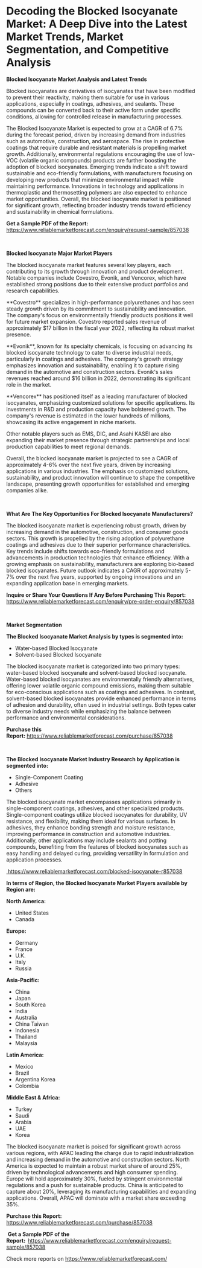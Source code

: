 <p><h1>Decoding the Blocked Isocyanate Market: A Deep Dive into the Latest Market Trends, Market Segmentation, and Competitive Analysis</h1></p><p><strong>Blocked Isocyanate Market Analysis and Latest Trends</strong></p>
<p><p>Blocked isocyanates are derivatives of isocyanates that have been modified to prevent their reactivity, making them suitable for use in various applications, especially in coatings, adhesives, and sealants. These compounds can be converted back to their active form under specific conditions, allowing for controlled release in manufacturing processes. </p><p>The Blocked Isocyanate Market is expected to grow at a CAGR of 6.7% during the forecast period, driven by increasing demand from industries such as automotive, construction, and aerospace. The rise in protective coatings that require durable and resistant materials is propelling market growth. Additionally, environmental regulations encouraging the use of low-VOC (volatile organic compounds) products are further boosting the adoption of blocked isocyanates. Emerging trends indicate a shift toward sustainable and eco-friendly formulations, with manufacturers focusing on developing new products that minimize environmental impact while maintaining performance. Innovations in technology and applications in thermoplastic and thermosetting polymers are also expected to enhance market opportunities. Overall, the blocked isocyanate market is positioned for significant growth, reflecting broader industry trends toward efficiency and sustainability in chemical formulations.</p></p>
<p><strong>Get a Sample PDF of the Report:&nbsp;</strong> <a href="https://www.reliablemarketforecast.com/enquiry/request-sample/857038?utm_campaign=2478&utm_medium=2&utm_source=Github&utm_content=ia&utm_term=31032025&utm_id=blocked-isocyanate">https://www.reliablemarketforecast.com/enquiry/request-sample/857038</a></p>
<p>&nbsp;</p>
<p><strong>Blocked Isocyanate Major Market Players</strong></p>
<p><p>The blocked isocyanate market features several key players, each contributing to its growth through innovation and product development. Notable companies include Covestro, Evonik, and Vencorex, which have established strong positions due to their extensive product portfolios and research capabilities.</p><p>**Covestro** specializes in high-performance polyurethanes and has seen steady growth driven by its commitment to sustainability and innovation. The company's focus on environmentally friendly products positions it well for future market expansion. Covestro reported sales revenue of approximately $17 billion in the fiscal year 2022, reflecting its robust market presence.</p><p>**Evonik**, known for its specialty chemicals, is focusing on advancing its blocked isocyanate technology to cater to diverse industrial needs, particularly in coatings and adhesives. The company's growth strategy emphasizes innovation and sustainability, enabling it to capture rising demand in the automotive and construction sectors. Evonik's sales revenues reached around $16 billion in 2022, demonstrating its significant role in the market.</p><p>**Vencorex** has positioned itself as a leading manufacturer of blocked isocyanates, emphasizing customized solutions for specific applications. Its investments in R&D and production capacity have bolstered growth. The company's revenue is estimated in the lower hundreds of millions, showcasing its active engagement in niche markets.</p><p>Other notable players such as EMS, DIC, and Asahi KASEI are also expanding their market presence through strategic partnerships and local production capabilities to meet regional demands.</p><p>Overall, the blocked isocyanate market is projected to see a CAGR of approximately 4-6% over the next five years, driven by increasing applications in various industries. The emphasis on customized solutions, sustainability, and product innovation will continue to shape the competitive landscape, presenting growth opportunities for established and emerging companies alike.</p></p>
<p>&nbsp;</p>
<p><strong>What Are The Key Opportunities For Blocked Isocyanate Manufacturers?</strong></p>
<p><p>The blocked isocyanate market is experiencing robust growth, driven by increasing demand in the automotive, construction, and consumer goods sectors. This growth is propelled by the rising adoption of polyurethane coatings and adhesives due to their superior performance characteristics. Key trends include shifts towards eco-friendly formulations and advancements in production technologies that enhance efficiency. With a growing emphasis on sustainability, manufacturers are exploring bio-based blocked isocyanates. Future outlook indicates a CAGR of approximately 5-7% over the next five years, supported by ongoing innovations and an expanding application base in emerging markets.</p></p>
<p><strong>Inquire or Share Your Questions If Any Before Purchasing This Report:</strong> <a href="https://www.reliablemarketforecast.com/enquiry/pre-order-enquiry/857038?utm_campaign=2478&utm_medium=2&utm_source=Github&utm_content=ia&utm_term=31032025&utm_id=blocked-isocyanate">https://www.reliablemarketforecast.com/enquiry/pre-order-enquiry/857038</a></p>
<p>&nbsp;</p>
<p><strong>Market Segmentation</strong></p>
<p><strong>The Blocked Isocyanate Market Analysis by types is segmented into:</strong></p>
<p><ul><li>Water-based Blocked Isocyanate</li><li>Solvent-based Blocked Isocyanate</li></ul></p>
<p><p>The blocked isocyanate market is categorized into two primary types: water-based blocked isocyanate and solvent-based blocked isocyanate. Water-based blocked isocyanates are environmentally friendly alternatives, offering lower volatile organic compound emissions, making them suitable for eco-conscious applications such as coatings and adhesives. In contrast, solvent-based blocked isocyanates provide enhanced performance in terms of adhesion and durability, often used in industrial settings. Both types cater to diverse industry needs while emphasizing the balance between performance and environmental considerations.</p></p>
<p><strong>Purchase this Report:&nbsp;</strong><a href="https://www.reliablemarketforecast.com/purchase/857038?utm_campaign=2478&utm_medium=2&utm_source=Github&utm_content=ia&utm_term=31032025&utm_id=blocked-isocyanate">https://www.reliablemarketforecast.com/purchase/857038</a></p>
<p>&nbsp;</p>
<p><strong>The Blocked Isocyanate Market Industry Research by Application is segmented into:</strong></p>
<p><ul><li>Single-Component Coating</li><li>Adhesive</li><li>Others</li></ul></p>
<p><p>The blocked isocyanate market encompasses applications primarily in single-component coatings, adhesives, and other specialized products. Single-component coatings utilize blocked isocyanates for durability, UV resistance, and flexibility, making them ideal for various surfaces. In adhesives, they enhance bonding strength and moisture resistance, improving performance in construction and automotive industries. Additionally, other applications may include sealants and potting compounds, benefiting from the features of blocked isocyanates such as easy handling and delayed curing, providing versatility in formulation and application processes.</p></p>
<p><a href="https://www.reliablemarketforecast.com/blocked-isocyanate-r857038?utm_campaign=2478&utm_medium=2&utm_source=Github&utm_content=ia&utm_term=31032025&utm_id=blocked-isocyanate">&nbsp;https://www.reliablemarketforecast.com/blocked-isocyanate-r857038</a></p>
<p><strong>In terms of Region, the Blocked Isocyanate Market Players available by Region are:</strong></p>
<p>
    <p> <strong> North America: </strong>
        <ul>
            <li>United States</li>
            <li>Canada</li>
        </ul>
        </p> 
    <p> <strong> Europe: </strong>
        <ul>
            <li>Germany</li>
            <li>France</li>
            <li>U.K.</li>
            <li>Italy</li>
            <li>Russia</li>
        </ul>
        </p> 
    <p> <strong> Asia-Pacific: </strong>
        <ul>
            <li>China</li>
            <li>Japan</li>
            <li>South Korea</li>
            <li>India</li>
            <li>Australia</li>
            <li>China Taiwan</li>
            <li>Indonesia</li>
            <li>Thailand</li>
            <li>Malaysia</li>
        </ul>
        </p> 
    <p> <strong> Latin America: </strong>
        <ul>
            <li>Mexico</li>
            <li>Brazil</li>
            <li>Argentina Korea</li>
            <li>Colombia</li>
        </ul>
        </p> 
    <p> <strong> Middle East & Africa: </strong>
        <ul>
            <li>Turkey</li>
            <li>Saudi</li>
            <li>Arabia</li>
            <li>UAE</li>
            <li>Korea</li>
        </ul>
    </p>
    </p>
<p><p>The blocked isocyanate market is poised for significant growth across various regions, with APAC leading the charge due to rapid industrialization and increasing demand in the automotive and construction sectors. North America is expected to maintain a robust market share of around 25%, driven by technological advancements and high consumer spending. Europe will hold approximately 30%, fueled by stringent environmental regulations and a push for sustainable products. China is anticipated to capture about 20%, leveraging its manufacturing capabilities and expanding applications. Overall, APAC will dominate with a market share exceeding 35%.</p></p>
<p><strong>Purchase this Report: </strong><a href="https://www.reliablemarketforecast.com/purchase/857038?utm_campaign=2478&utm_medium=2&utm_source=Github&utm_content=ia&utm_term=31032025&utm_id=blocked-isocyanate">https://www.reliablemarketforecast.com/purchase/857038</a></p>
<p>&nbsp;<strong>Get a Sample PDF of the Report:&nbsp;&nbsp;</strong><a href="https://www.reliablemarketforecast.com/enquiry/request-sample/857038?utm_campaign=2478&utm_medium=2&utm_source=Github&utm_content=ia&utm_term=31032025&utm_id=blocked-isocyanate">https://www.reliablemarketforecast.com/enquiry/request-sample/857038</a></p>
<p><strong></strong></p>
<p>Check more reports on <a href="https://www.reliablemarketforecast.com/?utm_campaign=2478&utm_medium=2&utm_source=Github&utm_content=ia&utm_term=31032025&utm_id=blocked-isocyanate">https://www.reliablemarketforecast.com/</a></p>